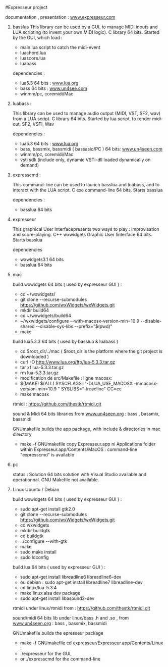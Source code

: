 #Expresseur project

documentation , presentation :
www.expresseur.com

1. basslua
    This library can be used by a GUI, to manage MIDI inputs and LUA scripting (to invent your own MIDI logic).
    C library 64 bits. Started by the GUI, which load :
    * main lua script to catch the midi-event
    * luachord.lua
    * luascore.lua
    * luabass
    
    dependencies :
    * lua5.3 64 bits : www.lua.org
    * bass 64 bits : www.un4see.com 
    * winmm/pc, coremidi/Mac
    
2. luabass :

    This library can be used to manage audio output (MIDI, VST, SF2, wav) from a LUA script.
    C library 64 bits. Started by lua script, to render midi-out, SF2, VSTi, Wav
 
    dependencies :
    * lua5.3 64 bits : www.lua.org
    * bass, bassmix, bassmidi ( bassasio/PC ) 64 bits: www.un4seen.com
    * winmm/pc, coremidi/Mac
    * vsti sdk (include only, dynamic VSTi-dll loaded dynamically on demand)

3. expresscmd :

    This command-line can be used to launch basslua and luabass, and to interact with the LUA script.
   C exe command-line 64 bits. Starts basslua

   dependencies :
   * basslua 64 bits
   
4. expresseur
   
   This graphical User Interfacepresents two ways to play : improvisation and score-playing.
   C++ wxwidgets Graphic User Iinterface 64 bits. Starts basslua
 
   dependencies
   * wxwidgets3.1 64 bits
   * basslua 64 bits
          
5. mac

   build wxwidgets 64 bits ( used by expresseur GUI ) : 
   * cd ~/wxwidgets/
   * git clone --recurse-submodules https://github.com/wxWidgets/wxWidgets.git
   * mkdir build64
   * cd ~/wxwidgets/build64
   * ~/wxwidgets/configure --with-macosx-version-min=10.9 --disable-shared --disable-sys-libs  --prefix="$(pwd)"
   * make
   
   build lua5.3.3 64 bits ( used by basslua & luabass )
   * cd $root_dir/../mac ( $root_dir is the platform where the git project is downloaded )
   * curl -O http://www.lua.org/ftp/lua-5.3.3.tar.gz
   * tar xf lua-5.3.3.tar.gz
   * rm lua-5.3.3.tar.gz
   * modification de src/Makefile : ligne macosx:
   * $(MAKE) $(ALL) SYSCFLAGS="-DLUA_USE_MACOSX -mmacosx-version-min=10.9 " SYSLIBS="-lreadline" CC=cc
   * make macosx
   
   rtmidi :
   https://github.com/thestk/rtmidi.git
   
   sound & Midi 64 bits libraries from www.un4seen.org : bass , bassmix, bassmidi
   
   GNUmakefile builds the app package, with include & directories in mac directory
   * make -f GNUmakefile
   copy Expresseur.app ni Applications folder
   within Expresseur.app/Contents/MacOS : command-line "expresscmd" is available

6. pc

   status : Solution 64 bits solution with Visual Studio available and operationnal. GNU Makefile not available.

7. Linux Ubuntu / Debian

   build wxwidgets 64 bits ( used by expresseur GUI ) : 
   * sudo apt-get install gtk2.0
   * git clone --recurse-submodules https://github.com/wxWidgets/wxWidgets.git
   * cd wxwidgets
   * mkdir buildgtk
   * cd buildgtk
   * ../configure --with-gtk
   * make
   * sudo make install
   * sudo ldconfig

   build lua 64 bits ( used by expresseur GUI ) : 
   * sudo apt-get install libreadline6 libreadline6-dev
   * ou debian : sudo apt-get install libreadline7 libreadline-dev
   * cd linux/lua-5.3.4
   * make linux
   alsa dev package
   * sudo apt-get install libasound2-dev
   
   rtmidi under linux/rtmidi from : https://github.com/thestk/rtmidi.git
   
   sound/midi 64 bits lib under linux/bass .h and .so , from www.un4seen.org : bass , bassmix, bassmidi
   
   GNUmakefile builds the epresseur package 
   * make -f GNUmakefile
   cd expresseur/Expresseur.app/Contents/Linux : 
   * ./expresseur for the GUI, 
   * or ./expresscmd for the command-line

  
